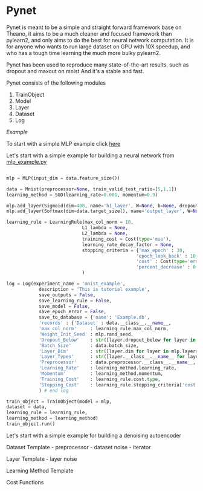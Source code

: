 Pynet
=====

Pynet is meant to be a simple and straight forward framework base on Theano, it aims to be a much cleaner and focused framework than pylearn2, and only aims to do the best for neural network computation. It is for anyone who wants to run large dataset on GPU with 10X speedup, and who has a tough time learning the much more bulky pylearn2.

Pynet has been used to reproduce many state-of-the-art results, such as dropout and maxout on mnist And it's a stable and fast.

Pynet consists of the following modules

1. TrainObject
2. Model
3. Layer
4. Dataset
5. Log

_Example_

To start with a simple MLP example click [here](doc/mlp_example.md)

Let's start with a simple example for building a neural network from [mlp_example.py](example/model_config.py)
```python

mlp = MLP(input_dim = data.feature_size())

data = Mnist(preprocessor=None, train_valid_test_ratio=[5,1,1])
learning_method = SGD(learning_rate=0.001, momentum=0.9)

mlp.add_layer(Sigmoid(dim=400, name='h1_layer', W=None, b=None, dropout_below=None))
mlp.add_layer(Softmax(dim=data.target_size(), name='output_layer', W=None, b=None, dropout_below=None))

learning_rule = LearningRule(max_col_norm = 10,
                            L1_lambda = None,
                            L2_lambda = None,
                            training_cost = Cost(type='mse'),
                            learning_rate_decay_factor = None,
                            stopping_criteria = {'max_epoch' : 30,
                                                'epoch_look_back' : 10,
                                                'cost' : Cost(type='error'),
                                                'percent_decrease' : 0.01}
                            )

log = Log(experiment_name = 'mnist_example',
            description = 'This is tutorial example',
            save_outputs = False,
            save_learning_rule = False,
            save_model = False,
            save_epoch_error = False,
            save_to_database = {'name': 'Example.db',
            'records' : {'Dataset' : data.__class__.__name__,
            'max_col_norm'     : learning_rule.max_col_norm,
            'Weight_Init_Seed' : mlp.rand_seed,
            'Dropout_Below'    : str([layer.dropout_below for layer in mlp.layers]),
            'Batch_Size'       : data.batch_size,
            'Layer_Dim'        : str([layer.dim for layer in mlp.layers]),
            'Layer_Types'      : str([layer.__class__.__name__ for layer in mlp.layers]),
            'Preprocessor'     : data.preprocessor.__class__.__name__,
            'Learning_Rate'    : learning_method.learning_rate,
            'Momentum'         : learning_method.momentum,
            'Training_Cost'    : learning_rule.cost.type,
            'Stopping_Cost'    : learning_rule.stopping_criteria['cost'].type}}
            ) # end log

train_object = TrainObject(model = mlp,
dataset = data,
learning_rule = learning_rule,
learning_method = learning_method)
train_object.run()
```




Let's start with a simple example for building a denoising autoencoder


Dataset Template
    - preprocessor
    - dataset noise
    - iterator

Layer Template
    - layer noise


Learning Method Template


Cost Functions
